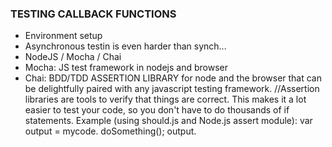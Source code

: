 ### TESTING CALLBACK FUNCTIONS

- Environment setup
- Asynchronous testin is even harder than synch...
- NodeJS / Mocha / Chai
- Mocha: JS test framework in nodejs and browser
- Chai: BDD/TDD ASSERTION LIBRARY for node and the browser that can be delightfully paired with any javascript testing framework.
  //Assertion libraries are tools to verify that things are correct. This makes it a lot easier to test your code, so you don't have to do thousands of if statements. Example (using should.js and Node.js assert module): var output = mycode. doSomething(); output.
